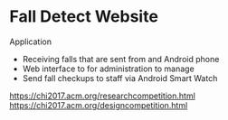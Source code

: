# Fall Detect Website

Application
- Receiving falls that are sent from and Android phone
- Web interface to for administration to manage
- Send fall checkups to staff via Android Smart Watch

https://chi2017.acm.org/researchcompetition.html
https://chi2017.acm.org/designcompetition.html